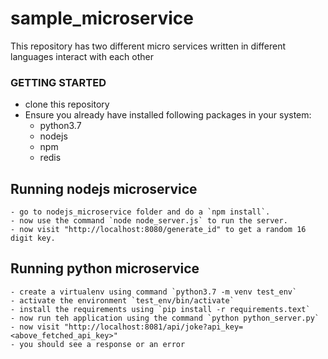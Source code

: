 # sample_microservice
This repository has two different micro services written in different languages interact with each other

### GETTING STARTED
- clone this repository
- Ensure you already have installed following packages in your system:
    - python3.7
    - nodejs
    - npm
    - redis

## Running nodejs microservice
    - go to nodejs_microservice folder and do a `npm install`.
    - now use the command `node node_server.js` to run the server.
    - now visit "http://localhost:8080/generate_id" to get a random 16 digit key.

## Running python microservice
    - create a virtualenv using command `python3.7 -m venv test_env`
    - activate the environment `test_env/bin/activate`
    - install the requirements using `pip install -r requirements.text`
    - now run teh application using the command `python python_server.py`
    - now visit "http://localhost:8081/api/joke?api_key=<above_fetched_api_key>"
    - you should see a response or an error
